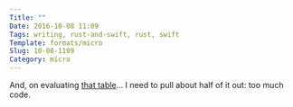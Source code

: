 ```yaml
---
Title: ""
Date: 2016-10-08 11:09
Tags: writing, rust-and-swift, rust, swift
Template: formats/micro
Slug: 10-08-1109
Category: micro
---
```


And, on evaluating [that table][previous]... I need to pull about half of it out: too much code.

[previous]: http://www.chriskrycho.com/2016/10-08-1109.html
